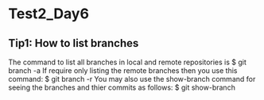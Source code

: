 # Test2_Day6
## Tip1: How to list branches
The command to list all branches in local and remote repositories is
$ git branch -a
If require only listing the remote branches then you use this command:
$ git branch -r
You may also use the show-branch command for seeing the branches and thier commits as follows:
$ git show-branch

